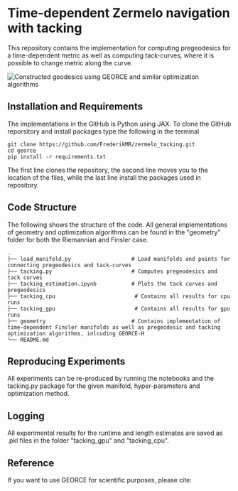 # Time-dependent Zermelo navigation with tacking
This repository contains the implementation for computing pregeodesics for a time-dependent metric as well as computing tack-curves, where it is possible to change metric along the curve.

![Constructed geodesics using GEORCE and similar optimization algorithms](https://github.com/user-attachments/assets/ef87ce54-e80f-4fed-965a-1eb338c146d0)

## Installation and Requirements

The implementations in the GitHub is Python using JAX. To clone the GitHub reporsitory and install packages type the following in the terminal

```
git clone https://github.com/FrederikMR/zermelo_tacking.git
cd georce
pip install -r requirements.txt
```

The first line clones the repository, the second line moves you to the location of the files, while the last line install the packages used in repository.

## Code Structure

The following shows the structure of the code. All general implementations of geometry and optimization algorithms can be found in the "geometry" folder for both the Riemannian and Finsler case.

    .
    ├── load_manifold.py                   # Load manifolds and points for connecting pregeodesics and tack-curves
    ├── tacking.py                         # Computes pregeodesics and tack curves
    ├── tacking_estimation.ipynb           # Plots the tack curves and pregeodesics
    ├── tacking_cpu                         # Contains all results for cpu runs
    ├── tacking_gpu                         # Contains all results for gpu runs
    ├── geometry                           # Contains implementation of time-dependent Finsler manifolds as well as pregeodesic and tacking optimization algorithms, inlcuding GEORCE-H
    └── README.md

## Reproducing Experiments

All experiments can be re-produced by running the notebooks and the tacking.py package for the given manifold, hyper-parameters and optimization method.

## Logging

All experimental results for the runtime and length estimates are saved as .pkl files in the folder "tacking_gpu" and "tacking_cpu".

## Reference

If you want to use GEORCE for scientific purposes, please cite:



